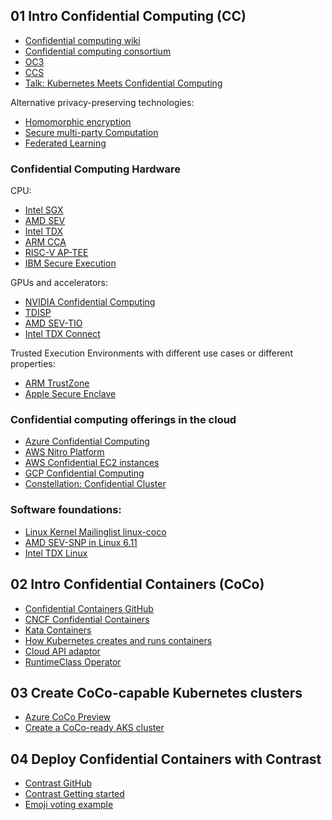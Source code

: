 ## 01 Intro Confidential Computing (CC)

* [Confidential computing wiki](https://www.edgeless.systems/wiki/)
* [Confidential computing consortium](https://confidentialcomputing.io/)
* [OC3](https://www.oc3.dev/)
* [CCS](https://www.confidentialcomputingsummit.com/)
* [Talk: Kubernetes Meets Confidential Computing](https://www.youtube.com/watch?v=RTaXTgiP74c&t=1s&ab_channel=TheLinuxFoundation)

Alternative privacy-preserving technologies:

* [Homomorphic encryption](https://en.wikipedia.org/wiki/Homomorphic_encryption)
* [Secure multi-party Computation](https://en.wikipedia.org/wiki/Secure_multi-party_computation)
* [Federated Learning](https://en.wikipedia.org/wiki/Federated_learning)

### Confidential Computing Hardware

CPU:
* [Intel SGX](https://www.intel.de/content/www/de/de/products/docs/accelerator-engines/software-guard-extensions.html)
* [AMD SEV](https://www.amd.com/de/developer/sev.html)
* [Intel TDX](https://www.intel.com/content/www/us/en/developer/tools/trust-domain-extensions/overview.html)
* [ARM CCA](https://www.arm.com/architecture/security-features/arm-confidential-compute-architecture)
* [RISC-V AP-TEE](https://github.com/riscv-non-isa/riscv-ap-tee/)
* [IBM Secure Execution](https://www.ibm.com/docs/en/linux-on-systems?topic=execution-components)

GPUs and accelerators:
* [NVIDIA Confidential Computing](https://www.nvidia.com/en-us/data-center/solutions/confidential-computing/)
* [TDISP](https://pcisig.com/tee-device-interface-security-protocol-tdisp)
* [AMD SEV-TIO](https://www.amd.com/system/files/documents/sev-tio-whitepaper.pdf)
* [Intel TDX Connect](https://cdrdv2-public.intel.com/772642/whitepaper-tee-io-device-guide-v0-6-5.pdf)


Trusted Execution Environments with different use cases or different properties:
* [ARM TrustZone](https://www.arm.com/technologies/trustzone-for-cortex-a)
* [Apple Secure Enclave](https://support.apple.com/guide/security/secure-enclave-sec59b0b31ff/web)

### Confidential computing offerings in the cloud

* [Azure Confidential Computing](https://azure.microsoft.com/en-us/solutions/confidential-compute)
* [AWS Nitro Platform](https://aws.amazon.com/de/blogs/security/confidential-computing-an-aws-perspective/)
* [AWS Confidential EC2 instances](https://docs.aws.amazon.com/de_de/AWSEC2/latest/UserGuide/sev-snp.html)
* [GCP Confidential Computing](https://cloud.google.com/security/products/confidential-computing?hl=en)
* [Constellation: Confidential Cluster](https://github.com/edgelesssys/constellation)

### Software foundations:

* [Linux Kernel Mailinglist linux-coco](https://lore.kernel.org/linux-coco/)
* [AMD SEV-SNP in Linux 6.11](https://www.phoronix.com/news/Linux-611-AMD-SEV-SNP-KVM-Guest)
* [Intel TDX Linux](https://github.com/intel/tdx-linux)


## 02 Intro Confidential Containers (CoCo)

* [Confidential Containers GitHub](https://github.com/confidential-containers)
* [CNCF Confidential Containers](https://www.cncf.io/projects/confidential-containers/)
* [Kata Containers](https://katacontainers.io/)
* [How Kubernetes creates and runs containers](https://www.redhat.com/architect/how-kubernetes-creates-runs-containers)
* [Cloud API adaptor](https://confidentialcontainers.org/docs/cloud-api-adaptor/)
* [RuntimeClass Operator](https://github.com/confidential-containers/operator)


## 03 Create CoCo-capable Kubernetes clusters

* [Azure CoCo Preview](https://learn.microsoft.com/en-us/azure/aks/confidential-containers-overview)
* [Create a CoCo-ready AKS cluster](https://docs.edgeless.systems/contrast/getting-started/cluster-setup)

## 04 Deploy Confidential Containers with Contrast

* [Contrast GitHub](https://github.com/edgelesssys/contrast)
* [Contrast Getting started](https://docs.edgeless.systems/contrast/getting-started/install)
* [Emoji voting example](https://docs.edgeless.systems/contrast/examples/emojivoto)
